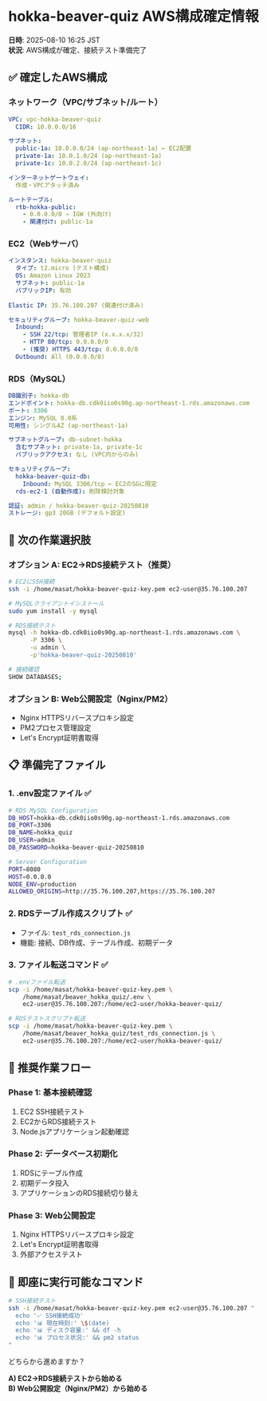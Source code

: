 # hokka-beaver-quiz AWS構成確定情報

**日時**: 2025-08-10 16:25 JST  
**状況**: AWS構成が確定、接続テスト準備完了

## ✅ 確定したAWS構成

### ネットワーク（VPC/サブネット/ルート）
```yaml
VPC: vpc-hokka-beaver-quiz
  CIDR: 10.0.0.0/16

サブネット:
  public-1a: 10.0.0.0/24 (ap-northeast-1a) ← EC2配置
  private-1a: 10.0.1.0/24 (ap-northeast-1a)
  private-1c: 10.0.2.0/24 (ap-northeast-1c)

インターネットゲートウェイ: 
  作成・VPCアタッチ済み

ルートテーブル:
  rtb-hokka-public:
    - 0.0.0.0/0 → IGW (外向け)
    - 関連付け: public-1a
```

### EC2（Webサーバ）
```yaml
インスタンス: hokka-beaver-quiz
  タイプ: t2.micro (テスト構成)
  OS: Amazon Linux 2023
  サブネット: public-1a
  パブリックIP: 有効
  
Elastic IP: 35.76.100.207 (関連付け済み)

セキュリティグループ: hokka-beaver-quiz-web
  Inbound:
    - SSH 22/tcp: 管理者IP (x.x.x.x/32)
    - HTTP 80/tcp: 0.0.0.0/0
    - (推奨) HTTPS 443/tcp: 0.0.0.0/0
  Outbound: All (0.0.0.0/0)
```

### RDS（MySQL）
```yaml
DB識別子: hokka-db
エンドポイント: hokka-db.cdk0iio0s90g.ap-northeast-1.rds.amazonaws.com
ポート: 3306
エンジン: MySQL 8.0系
可用性: シングルAZ (ap-northeast-1a)

サブネットグループ: db-subnet-hokka
  含むサブネット: private-1a, private-1c
  パブリックアクセス: なし (VPC内からのみ)

セキュリティグループ:
  hokka-beaver-quiz-db:
    Inbound: MySQL 3306/tcp ← EC2のSGに限定
  rds-ec2-1 (自動作成): 削除検討対象

認証: admin / hokka-beaver-quiz-20250810
ストレージ: gp3 20GB (デフォルト設定)
```

## 🎯 次の作業選択肢

### オプション A: EC2→RDS接続テスト（推奨）
```bash
# EC2にSSH接続
ssh -i /home/masat/hokka-beaver-quiz-key.pem ec2-user@35.76.100.207

# MySQLクライアントインストール
sudo yum install -y mysql

# RDS接続テスト
mysql -h hokka-db.cdk0iio0s90g.ap-northeast-1.rds.amazonaws.com \
      -P 3306 \
      -u admin \
      -p'hokka-beaver-quiz-20250810'

# 接続確認
SHOW DATABASES;
```

### オプション B: Web公開設定（Nginx/PM2）
- Nginx HTTPSリバースプロキシ設定
- PM2プロセス管理設定  
- Let's Encrypt証明書取得

## 📋 準備完了ファイル

### 1. .env設定ファイル ✅
```bash
# RDS MySQL Configuration
DB_HOST=hokka-db.cdk0iio0s90g.ap-northeast-1.rds.amazonaws.com
DB_PORT=3306
DB_NAME=hokka_quiz
DB_USER=admin
DB_PASSWORD=hokka-beaver-quiz-20250810

# Server Configuration  
PORT=8080
HOST=0.0.0.0
NODE_ENV=production
ALLOWED_ORIGINS=http://35.76.100.207,https://35.76.100.207
```

### 2. RDSテーブル作成スクリプト ✅
- ファイル: `test_rds_connection.js`
- 機能: 接続、DB作成、テーブル作成、初期データ

### 3. ファイル転送コマンド ✅
```bash
# .envファイル転送
scp -i /home/masat/hokka-beaver-quiz-key.pem \
    /home/masat/beaver_hokka_quiz/.env \
    ec2-user@35.76.100.207:/home/ec2-user/hokka-beaver-quiz/

# RDSテストスクリプト転送
scp -i /home/masat/hokka-beaver-quiz-key.pem \
    /home/masat/beaver_hokka_quiz/test_rds_connection.js \
    ec2-user@35.76.100.207:/home/ec2-user/hokka-beaver-quiz/
```

## 🚀 推奨作業フロー

### Phase 1: 基本接続確認
1. EC2 SSH接続テスト
2. EC2からRDS接続テスト  
3. Node.jsアプリケーション起動確認

### Phase 2: データベース初期化
1. RDSにテーブル作成
2. 初期データ投入
3. アプリケーションのRDS接続切り替え

### Phase 3: Web公開設定
1. Nginx HTTPSリバースプロキシ設定
2. Let's Encrypt証明書取得
3. 外部アクセステスト

## 🔧 即座に実行可能なコマンド

```bash
# SSH接続テスト
ssh -i /home/masat/hokka-beaver-quiz-key.pem ec2-user@35.76.100.207 "
  echo '✅ SSH接続成功'
  echo '📊 現在時刻:' \$(date)
  echo '📊 ディスク容量:' && df -h
  echo '📊 プロセス状況:' && pm2 status
"
```

どちらから進めますか？

**A) EC2→RDS接続テストから始める**  
**B) Web公開設定（Nginx/PM2）から始める**